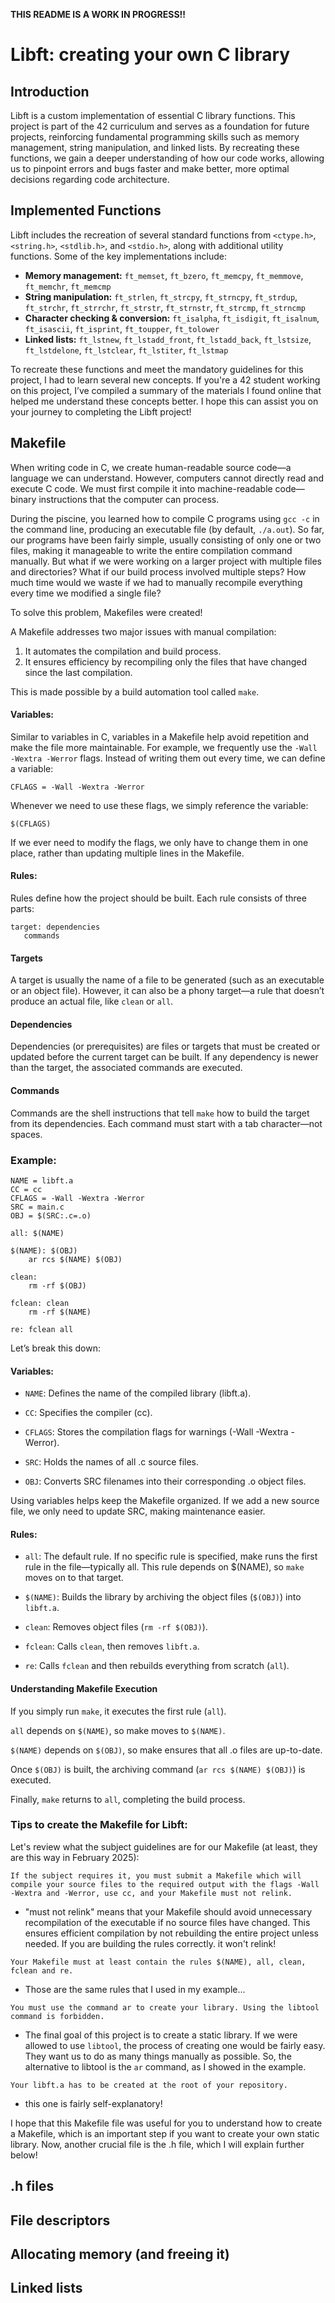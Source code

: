 **THIS README IS A WORK IN PROGRESS!!**

# Libft: creating your own C library

## Introduction
Libft is a custom implementation of essential C library functions. This project is part of the 42 curriculum and serves as a foundation for future projects, reinforcing fundamental programming skills such as memory management, string manipulation, and linked lists. By recreating these functions, we gain a deeper understanding of how our code works, allowing us to pinpoint errors and bugs faster and make better, more optimal decisions regarding code architecture.

## Implemented Functions
Libft includes the recreation of several standard functions from `<ctype.h>`, `<string.h>`, `<stdlib.h>`, and `<stdio.h>`, along with additional utility functions. Some of the key implementations include:

- **Memory management:** `ft_memset`, `ft_bzero`, `ft_memcpy`, `ft_memmove`, `ft_memchr`, `ft_memcmp`
- **String manipulation:** `ft_strlen`, `ft_strcpy`, `ft_strncpy`, `ft_strdup`, `ft_strchr`, `ft_strrchr`, `ft_strstr`, `ft_strnstr`, `ft_strcmp`, `ft_strncmp`
- **Character checking & conversion:** `ft_isalpha`, `ft_isdigit`, `ft_isalnum`, `ft_isascii`, `ft_isprint`, `ft_toupper`, `ft_tolower`
- **Linked lists:** `ft_lstnew`, `ft_lstadd_front`, `ft_lstadd_back`, `ft_lstsize`, `ft_lstdelone`, `ft_lstclear`, `ft_lstiter`, `ft_lstmap`

To recreate these functions and meet the mandatory guidelines for this project, I had to learn several new concepts. If you're a 42 student working on this project, I’ve compiled a summary of the materials I found online that helped me understand these concepts better. I hope this can assist you on your journey to completing the Libft project! 

## Makefile
When writing code in C, we create human-readable source code—a language we can understand. However, computers cannot directly read and execute C code. We must first compile it into machine-readable code—binary instructions that the computer can process.

During the piscine, you learned how to compile C programs using `gcc -c` in the command line, producing an executable file (by default, `./a.out`). So far, our programs have been fairly simple, usually consisting of only one or two files, making it manageable to write the entire compilation command manually. But what if we were working on a larger project with multiple files and directories? What if our build process involved multiple steps? How much time would we waste if we had to manually recompile everything every time we modified a single file?

To solve this problem, Makefiles were created!

A Makefile addresses two major issues with manual compilation:

1. It automates the compilation and build process.
2. It ensures efficiency by recompiling only the files that have changed since the last compilation.

This is made possible by a build automation tool called `make`.

#### **Variables:** 

Similar to variables in C, variables in a Makefile help avoid repetition and make the file more maintainable. For example, we frequently use the `-Wall -Wextra -Werror` flags. Instead of writing them out every time, we can define a variable:

```make
CFLAGS = -Wall -Wextra -Werror
```
Whenever we need to use these flags, we simply reference the variable:

```make
$(CFLAGS)
```

If we ever need to modify the flags, we only have to change them in one place, rather than updating multiple lines in the Makefile.

#### **Rules:**

Rules define how the project should be built. Each rule consists of three parts:

```make
target: dependencies
   commands
```

#### **Targets**

A target is usually the name of a file to be generated (such as an executable or an object file). However, it can also be a phony target—a rule that doesn’t produce an actual file, like `clean` or `all`.

#### **Dependencies**

Dependencies (or prerequisites) are files or targets that must be created or updated before the current target can be built. If any dependency is newer than the target, the associated commands are executed.

#### **Commands**

Commands are the shell instructions that tell `make` how to build the target from its dependencies. Each command must start with a tab character—not spaces.

### **Example:**

```make
NAME = libft.a
CC = cc
CFLAGS = -Wall -Wextra -Werror
SRC = main.c
OBJ = $(SRC:.c=.o)

all: $(NAME)

$(NAME): $(OBJ)
	ar rcs $(NAME) $(OBJ)

clean:
	rm -rf $(OBJ)

fclean: clean
	rm -rf $(NAME)

re: fclean all
```

Let’s break this down:

#### **Variables:**

- `NAME`: Defines the name of the compiled library (libft.a).

- `CC`: Specifies the compiler (cc).

- `CFLAGS`: Stores the compilation flags for warnings (-Wall -Wextra -Werror).

- `SRC`: Holds the names of all .c source files.

- `OBJ`: Converts SRC filenames into their corresponding .o object files.

Using variables helps keep the Makefile organized. If we add a new source file, we only need to update SRC, making maintenance easier.

#### **Rules:**

- `all`: The default rule. If no specific rule is specified, make runs the first rule in the file—typically all. This rule depends on $(NAME), so `make` moves on to that target.

- `$(NAME)`: Builds the library by archiving the object files (`$(OBJ)`) into `libft.a`.

- `clean`: Removes object files (`rm -rf $(OBJ)`).

- `fclean`: Calls `clean`, then removes `libft.a`.

- `re`: Calls `fclean` and then rebuilds everything from scratch (`all`).

#### **Understanding Makefile Execution**

If you simply run `make`, it executes the first rule (`all`).

`all` depends on `$(NAME)`, so make moves to `$(NAME)`.

`$(NAME)` depends on `$(OBJ)`, so make ensures that all .o files are up-to-date.

Once `$(OBJ)` is built, the archiving command (`ar rcs $(NAME) $(OBJ)`) is executed.

Finally, `make` returns to `all`, completing the build process.

### Tips to create the Makefile for Libft:

Let's review what the subject guidelines are for our Makefile (at least, they are this way in February 2025):

`If the subject requires it, you must submit a Makefile which will compile your source files to the required output with the flags -Wall -Wextra and -Werror, use cc, and your Makefile must not relink.`

- "must not relink" means that your Makefile should avoid unnecessary recompilation of the executable if no source files have changed. This ensures efficient compilation by not rebuilding the entire project unless needed. If you are building the rules correctly. it won't relink!

`Your Makefile must at least contain the rules $(NAME), all, clean, fclean and re.`

- Those are the same rules that I used in my example...

`You must use the command ar to create your library. Using the libtool command is forbidden.`

- The final goal of this project is to create a static library. If we were allowed to use `libtool`, the process of creating one would be fairly easy. They want us to do as many things manually as possible. So, the alternative to libtool is the `ar` command, as I showed in the example. 


`Your libft.a has to be created at the root of your repository.`

- this one is fairly self-explanatory!

I hope that this Makefile file was useful for you to understand how to create a Makefile, which is an important step if you want to create your own static library. Now, another crucial file is the .h file, which I will explain further below!

## .h files

## File descriptors

## Allocating memory (and freeing it)

## Linked lists

